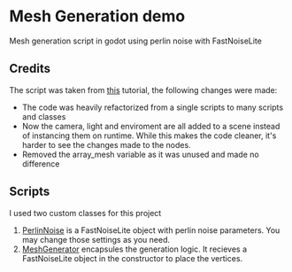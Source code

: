 # Mesh Generation demo
Mesh generation script in godot using perlin noise with FastNoiseLite
## Credits
The script was taken from [this](https://glusoft.com/godot-tutorials/make-terrain-perlin-noise-FastNoiseLite/) tutorial, the following changes were made:

- The code was heavily refactorized from a single scripts to many scripts and classes
- Now the camera, light and enviroment are all added to a scene instead of instancing them on runtime. While this makes the code cleaner, it's harder to see the changes made to the nodes.
- Removed the array_mesh variable as it was unused and made no difference

## Scripts
I used two custom classes for this project
1. [PerlinNoise](https://github.com/JavierLarre/mesh-generation-demo/blob/master/scripts/perlin_noise.gd) is a FastNoiseLite object with perlin noise parameters. You may change those settings as you need.
2. [MeshGenerator](https://github.com/JavierLarre/mesh-generation-demo/blob/master/scripts/mesh_generator.gd) encapsules the generation logic. It recieves a FastNoiseLite object in the constructor to place the vertices.
